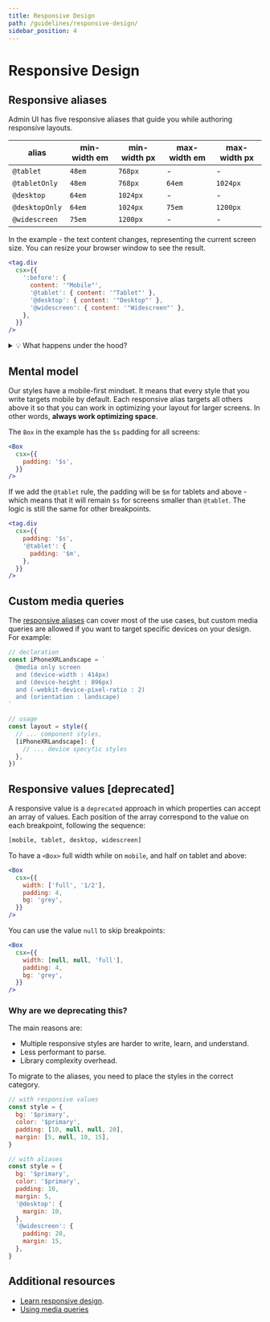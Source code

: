 ```yaml
---
title: Responsive Design
path: /guidelines/responsive-design/
sidebar_position: 4
---
```


# Responsive Design

## Responsive aliases

Admin UI has five responsive aliases that guide you while authoring responsive layouts.

| alias          | min-width em | min-width px | max-width em | max-width px |
| -------------- | ------------ | ------------ | ------------ | ------------ |
| `@tablet`      | `48em`       | `768px`      | -            | -            |
| `@tabletOnly`  | `48em`       | `768px`      | `64em`       | `1024px`     |
| `@desktop`     | `64em`       | `1024px`     | -            | -            |
| `@desktopOnly` | `64em`       | `1024px`     | `75em`       | `1200px`     |
| `@widescreen`  | `75em`       | `1200px`     | -            | -            |

In the example - the text content changes, representing the current screen size. You can resize your browser window to see the result.

```jsx live
<tag.div
  csx={{
    ':before': {
      content: '"Mobile"',
      '@tablet': { content: '"Tablet"' },
      '@desktop': { content: '"Desktop"' },
      '@widescreen': { content: '"Widescreen"' },
    },
  }}
/>
```

<details>
  <summary>💡 What happens under the hood?</summary>
  <div>
    <p>
      The responsive alias string will be replaced by a media query.
      <br />
      It replaces the pattern <strong>@[alias]</strong> by <strong>@media (min-width: theme.breakpoints.[alias])</strong>.
      <br />
      For exemple, <strong>@tablet</strong> will be replaced by <strong>@media (min-width: 48em)</strong>.
    </p>
    <br />
    <p>
      The same idea applies to the <strong>only</strong> aliases! The diference is that it set the next breakpoint's <strong>min-width</strong> as its <strong>max-width</strong>, creating a interval.
      <br />
      For exemple, <strong>@tabletOnly</strong> will be replaced by <strong>@media (min-width: 48em) and (max-width: 64em)</strong>.
    </p>
  </div>
</details>

## Mental model

Our styles have a mobile-first mindset. It means that every style that you write targets mobile by default. Each responsive alias targets all others above it so that you can work in optimizing your layout for larger screens. In other words, **always work optimizing space**.

The `Box` in the example has the `$s` padding for all screens:

```jsx
<Box
  csx={{
    padding: '$s',
  }}
/>
```

If we add the `@tablet` rule, the padding will be `$m` for tablets and above - which means that it will remain `$s` for screens smaller than `@tablet`. The logic is still the same for other breakpoints.

```jsx
<tag.div
  csx={{
    padding: '$s',
    '@tablet': {
      padding: '$m',
    },
  }}
/>
```

## Custom media queries

The [responsive aliases](#responsive-aliases) can cover most of the use cases, but custom media queries are allowed if you want to target specific devices on your design. For example:

```js
// declaration
const iPhoneXRLandscape = `
  @media only screen 
  and (device-width : 414px) 
  and (device-height : 896px) 
  and (-webkit-device-pixel-ratio : 2) 
  and (orientation : landscape)
`

// usage
const layout = style({
  // ... component styles,
  [iPhoneXRLandscape]: {
    // ... device specyfic styles
  },
})
```

## Responsive values [deprecated]

A responsive value is a `deprecated` approach in which properties can accept an array of values. Each position of the array correspond to the value on each breakpoint, following the sequence:

```sh
[mobile, tablet, desktop, widescreen]
```

To have a `<Box>` full width while on `mobile`, and half on tablet and above:

```jsx live
<Box
  csx={{
    width: ['full', '1/2'],
    padding: 4,
    bg: 'grey',
  }}
/>
```

You can use the value `null` to skip breakpoints:

```jsx live
<Box
  csx={{
    width: [null, null, 'full'],
    padding: 4,
    bg: 'grey',
  }}
/>
```

### Why are we deprecating this?

The main reasons are:

- Multiple responsive styles are harder to write, learn, and understand.
- Less performant to parse.
- Library complexity overhead.

To migrate to the aliases, you need to place the styles in the correct category.

```js
// with responsive values
const style = {
  bg: '$primary',
  color: '$primary',
  padding: [10, null, null, 20],
  margin: [5, null, 10, 15],
}

// with aliases
const style = {
  bg: '$primary',
  color: '$primary',
  padding: 10,
  margin: 5,
  '@desktop': {
    margin: 10,
  },
  '@widescreen': {
    padding: 20,
    margin: 15,
  },
}
```

## Additional resources

- [Learn responsive design](https://web.dev/learn/design/).
- [Using media queries](https://developer.mozilla.org/en-US/docs/Web/CSS/Media_Queries/Using_media_queries)
